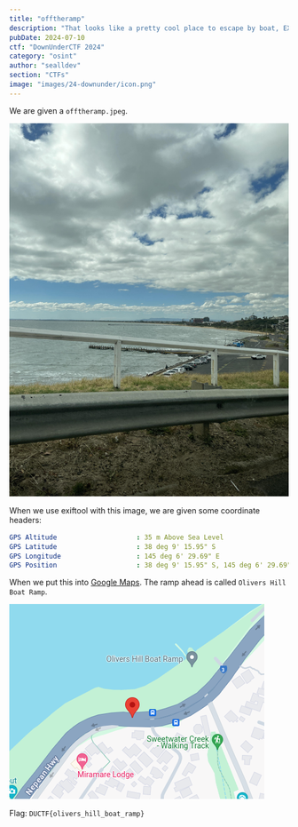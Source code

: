 ```yaml
---
title: "offtheramp"
description: "That looks like a pretty cool place to escape by boat, EXAMINE the image and discover the name of this structure.\nNOTE: Flag is case-insensitive and requires placing inside `DUCTF{}`! e.g `DUCTF{name_of_structure}`"
pubDate: 2024-07-10
ctf: "DownUnderCTF 2024"
category: "osint"
author: "sealldev"
section: "CTFs"
image: "images/24-downunder/icon.png"
---
```




We are given a `offtheramp.jpeg`.

![offtheramp.jpeg](images/24-downunder/offtheramp.jpeg)

When we use exiftool with this image, we are given some coordinate headers:
```yml
GPS Altitude                    : 35 m Above Sea Level
GPS Latitude                    : 38 deg 9' 15.95" S
GPS Longitude                   : 145 deg 6' 29.69" E
GPS Position                    : 38 deg 9' 15.95" S, 145 deg 6' 29.69" E
```

When we put this into [Google Maps](https://www.google.com.au/maps/place/38%C2%B009'16.0%22S+145%C2%B006'29.7%22E). The ramp ahead is called `Olivers Hill Boat Ramp`.

![gmapsofftheramp](images/24-downunder/gmapsofftheramp.png)

Flag: `DUCTF{olivers_hill_boat_ramp}`